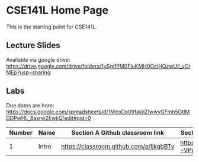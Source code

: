 # CSE141L Home Page

This is the starting point for CSE141L.

## Lecture Slides

Available via google drive: https://drive.google.com/drive/folders/1uSgifPM0FluKMH0OcjHQzwUiI_vCrMEp?usp=sharing

## Labs

Due dates are here: https://docs.google.com/spreadsheets/d/1MeoDp09fakjIZlwwyGFmh5GtIMDDPwHL_8asrw2EwkQ/edit#gid=0

| Number | Name   | Section A Github classroom link         | Section B Github classroom link         | 
|--------|--------|-----------------------------------------|-----------------------------------------|
| 1      | Intro  | https://classroom.github.com/a/IjkqbBTv | https://classroom.github.com/a/-VPj3rda |
